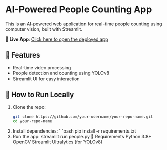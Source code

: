 # AI-Powered People Counting App

This is an AI-powered web application for real-time people counting using computer vision, built with Streamlit.

🔗 **Live App**: [Click here to open the deployed app](https://ai-power-people-counting-joqplq85qumdjqtcenfe8v.streamlit.app/)

## 🧠 Features

- Real-time video processing
- People detection and counting using YOLOv8
- Streamlit UI for easy interaction

## 🚀 How to Run Locally

1. Clone the repo:
   ```bash
   git clone https://github.com/your-username/your-repo-name.git
   cd your-repo-name
2. Install dependencies:
   '''bash
   pip install -r requirements.txt
3. Run the app:
   streamlit run people.py
🧾 Requirements
Python 3.8+
OpenCV
Streamlit
Ultralytics (for YOLOv8)

   

